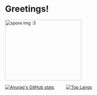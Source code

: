 <h1>Greetings!</h1>
<img src="https://user-images.githubusercontent.com/37965278/138566437-4b1127f9-95dc-4aa8-8a98-88baf4c11ef4.png" alt="spore img :3" height="200" width="250"/>


[![Anurag's GitHub stats](https://github-readme-stats.vercel.app/api?username=kodenart&show_icons=true&theme=gruvbox_light&hide_title=true&include_all_commits=true&hide=stars)](https://github.com/anuraghazra/github-readme-stats) &nbsp;&nbsp;&nbsp;&nbsp;&nbsp;&nbsp;&nbsp;&nbsp; [![Top Langs](https://github-readme-stats.vercel.app/api/top-langs/?username=kodenart&theme=gruvbox_light)](https://github.com/anuraghazra/github-readme-stats)




<!--- ![photo_2021-10-23_14-40-43-removebg-preview](https://user-images.githubusercontent.com/37965278/138567686-b05ebf68-d885-459d-8024-565e55788041.png)

